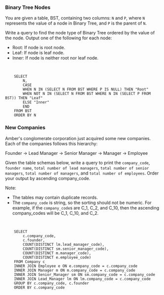 ### Binary Tree Nodes

You are given a table, BST, containing two columns: `N` and `P`, where `N` represents the value of a node in Binary Tree, and `P` is the parent of `N`.

Write a query to find the node type of Binary Tree ordered by the value of the node. Output one of the following for each node:
- Root: If node is root node.
- Leaf: If node is leaf node.
- Inner: If node is neither root nor leaf node.
<br>

        SELECT
            N,
            CASE
            WHEN N IN (SELECT N FROM BST WHERE P IS NULL) THEN "Root" 
            WHEN NOT N IN (SELECT N FROM BST WHERE N IN (SELECT P FROM BST)) THEN "Leaf"
            ELSE "Inner"
            END
        FROM BST
        ORDER BY N


### New Companies

Amber's conglomerate corporation just acquired some new companies. Each of the companies follows this hierarchy:

Founder &#8594; Lead Manager &#8594; Senior Manager &#8594; Manager &#8594; Employee

Given the table schemas below, write a query to print the `company_code`, `founder name`, `total number of lead managers`, `total number of senior managers`, 
`total number of managers`, and `total number of employees`. Order your output by ascending company_code.

Note:
- The tables may contain duplicate records.
- The `company_code` is string, so the sorting should not be numeric. For example, if the `company_code`s are C_1, C_2, and C_10, then the ascending company_codes 
will be C_1, C_10, and C_2.

<br>

        SELECT
            c.company_code,
            c.founder,
            COUNT(DISTINCT lm.lead_manager_code),
            COUNT(DISTINCT sm.senior_manager_code),
            COUNT(DISTINCT m.manager_code),
            COUNT(DISTINCT e.employee_code)
        FROM Company c
        INNER JOIN Employee e ON e.company_code = c.company_code
        INNER JOIN Manager m ON m.company_code = c.company_code
        INNER JOIN Senior_Manager sm ON sm.company_code = c.company_code
        INNER JOIN Lead_Manager lm ON lm.company_code = c.company_code
        GROUP BY c.company_code, c.founder
        ORDER BY c.company_code
